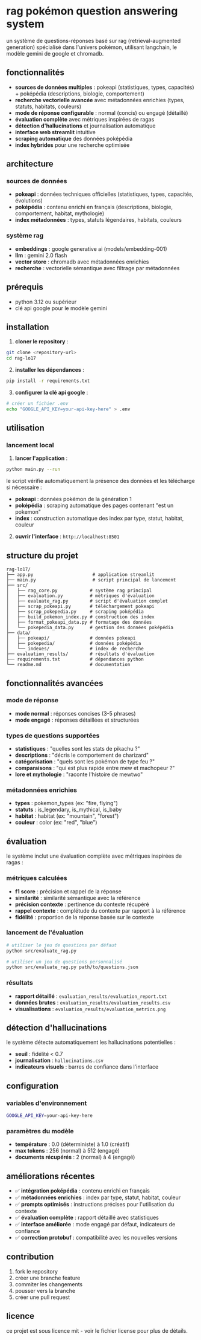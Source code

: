 # rag pokémon question answering system

un système de questions-réponses basé sur rag (retrieval-augmented generation) spécialisé dans l'univers pokémon, utilisant langchain, le modèle gemini de google et chromadb.

## fonctionnalités

- **sources de données multiples** : pokeapi (statistiques, types, capacités) + poképédia (descriptions, biologie, comportement)
- **recherche vectorielle avancée** avec métadonnées enrichies (types, statuts, habitats, couleurs)
- **mode de réponse configurable** : normal (concis) ou engagé (détaillé)
- **évaluation complète** avec métriques inspirées de ragas
- **détection d'hallucinations** et journalisation automatique
- **interface web streamlit** intuitive
- **scraping automatique** des données poképédia
- **index hybrides** pour une recherche optimisée

## architecture

### sources de données
- **pokeapi** : données techniques officielles (statistiques, types, capacités, évolutions)
- **poképédia** : contenu enrichi en français (descriptions, biologie, comportement, habitat, mythologie)
- **index métadonnées** : types, statuts légendaires, habitats, couleurs

### système rag
- **embeddings** : google generative ai (models/embedding-001)
- **llm** : gemini 2.0 flash
- **vector store** : chromadb avec métadonnées enrichies
- **recherche** : vectorielle sémantique avec filtrage par métadonnées

## prérequis

- python 3.12 ou supérieur
- clé api google pour le modèle gemini

## installation

1. **cloner le repository** :
```bash
git clone <repository-url>
cd rag-lo17
```

2. **installer les dépendances** :
```bash
pip install -r requirements.txt
```

3. **configurer la clé api google** :
```bash
# créer un fichier .env
echo "GOOGLE_API_KEY=your-api-key-here" > .env
```

## utilisation

### lancement local

1. **lancer l'application** :
```bash
python main.py --run
```

le script vérifie automatiquement la présence des données et les télécharge si nécessaire :
- **pokeapi** : données pokémon de la génération 1
- **poképédia** : scraping automatique des pages contenant "est un pokemon"
- **index** : construction automatique des index par type, statut, habitat, couleur

2. **ouvrir l'interface** : `http://localhost:8501`

## structure du projet

```
rag-lo17/
├── app.py                      # application streamlit
├── main.py                     # script principal de lancement
├── src/
│   ├── rag_core.py            # système rag principal
│   ├── evaluation.py          # métriques d'évaluation
│   ├── evaluate_rag.py        # script d'évaluation complet
│   ├── scrap_pokeapi.py       # téléchargement pokeapi
│   ├── scrap_pokepedia.py     # scraping poképédia
│   ├── build_pokemon_index.py # construction des index
│   ├── format_pokeapi_data.py # formatage des données
│   └── pokepedia_data.py      # gestion des données poképédia
├── data/
│   ├── pokeapi/               # données pokeapi
│   ├── pokepedia/             # données poképédia
│   └── indexes/               # index de recherche
├── evaluation_results/        # résultats d'évaluation
├── requirements.txt           # dépendances python
└── readme.md                  # documentation
```

## fonctionnalités avancées

### mode de réponse
- **mode normal** : réponses concises (3-5 phrases)
- **mode engagé** : réponses détaillées et structurées

### types de questions supportées
- **statistiques** : "quelles sont les stats de pikachu ?"
- **descriptions** : "décris le comportement de charizard"
- **catégorisation** : "quels sont les pokémon de type feu ?"
- **comparaisons** : "qui est plus rapide entre mew et machopeur ?"
- **lore et mythologie** : "raconte l'histoire de mewtwo"

### métadonnées enrichies
- **types** : pokemon_types (ex: "fire, flying")
- **statuts** : is_legendary, is_mythical, is_baby
- **habitat** : habitat (ex: "mountain", "forest")
- **couleur** : color (ex: "red", "blue")

## évaluation

le système inclut une évaluation complète avec métriques inspirées de ragas :

### métriques calculées
- **f1 score** : précision et rappel de la réponse
- **similarité** : similarité sémantique avec la référence
- **précision contexte** : pertinence du contexte récupéré
- **rappel contexte** : complétude du contexte par rapport à la référence
- **fidélité** : proportion de la réponse basée sur le contexte

### lancement de l'évaluation
```bash
# utiliser le jeu de questions par défaut
python src/evaluate_rag.py

# utiliser un jeu de questions personnalisé
python src/evaluate_rag.py path/to/questions.json
```

### résultats
- **rapport détaillé** : `evaluation_results/evaluation_report.txt`
- **données brutes** : `evaluation_results/evaluation_results.csv`
- **visualisations** : `evaluation_results/evaluation_metrics.png`

## détection d'hallucinations

le système détecte automatiquement les hallucinations potentielles :
- **seuil** : fidélité < 0.7
- **journalisation** : `hallucinations.csv`
- **indicateurs visuels** : barres de confiance dans l'interface

## configuration

### variables d'environnement
```bash
GOOGLE_API_KEY=your-api-key-here
```

### paramètres du modèle
- **température** : 0.0 (déterministe) à 1.0 (créatif)
- **max tokens** : 256 (normal) à 512 (engagé)
- **documents récupérés** : 2 (normal) à 4 (engagé)

## améliorations récentes

- ✅ **intégration poképédia** : contenu enrichi en français
- ✅ **métadonnées enrichies** : index par type, statut, habitat, couleur
- ✅ **prompts optimisés** : instructions précises pour l'utilisation du contexte
- ✅ **évaluation complète** : rapport détaillé avec statistiques
- ✅ **interface améliorée** : mode engagé par défaut, indicateurs de confiance
- ✅ **correction protobuf** : compatibilité avec les nouvelles versions

## contribution

1. fork le repository
2. créer une branche feature
3. commiter les changements
4. pousser vers la branche
5. créer une pull request

## licence

ce projet est sous licence mit - voir le fichier license pour plus de détails.
